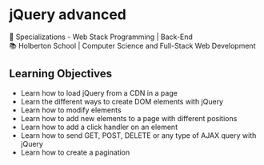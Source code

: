 <h1>jQuery advanced</h1>

<div>
  <span>&#128188;</span> Specializations - Web Stack Programming | Back-End<br>
  <span>&#128218;</span> Holberton School | Computer Science and Full-Stack Web Development
</div>

<h2>Learning Objectives</h2>
<ul>
  <li>Learn how to load jQuery from a CDN in a page</li>
  <li>Learn the different ways to create DOM elements with jQuery</li>
  <li>Learn how to modify elements</li>
  <li>Learn how to add new elements to a page with different positions</li>
  <li>Learn how to add a click handler on an element</li>
  <li>Learn how to send GET, POST, DELETE or any type of AJAX query with jQuery</li>
  <li>Learn how to create a pagination</li>
</ul>
